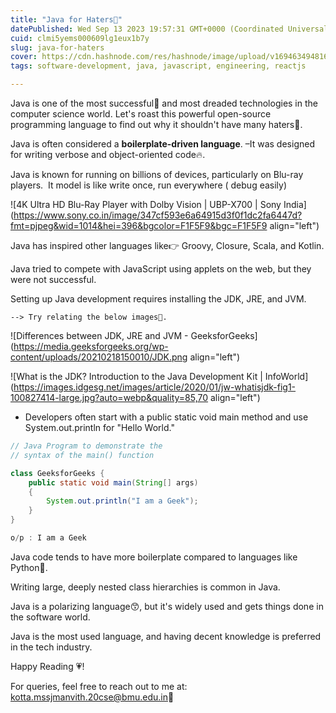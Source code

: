 ```yaml
---
title: "Java for Haters🫵"
datePublished: Wed Sep 13 2023 19:57:31 GMT+0000 (Coordinated Universal Time)
cuid: clmi5yems000609lg1eux1b7y
slug: java-for-haters
cover: https://cdn.hashnode.com/res/hashnode/image/upload/v1694634948169/86252a96-337d-4e90-bc31-622c5eec8e8b.webp
tags: software-development, java, javascript, engineering, reactjs

---
```


Java is one of the most successful🧨 and most dreaded technologies in the computer science world. Let's roast this powerful open-source programming language to find out why it shouldn't have many haters👀.

Java is often considered a **boilerplate-driven language**. –It was designed for writing verbose and object-oriented code🔥.

Java is known for running on billions of devices, particularly on Blu-ray players.  It model is like write once, run everywhere ( debug easily)

![4K Ultra HD Blu-Ray Player with Dolby Vision | UBP-X700 | Sony India](https://www.sony.co.in/image/347cf593e6a64915d3f0f1dc2fa6447d?fmt=pjpeg&wid=1014&hei=396&bgcolor=F1F5F9&bgc=F1F5F9 align="left")

Java has inspired other languages like👉 Groovy, Closure, Scala, and Kotlin.

Java tried to compete with JavaScript using applets on the web, but they were not successful.

Setting up Java development requires installing the JDK, JRE, and JVM.

`--> Try relating the below images🥵.`

![Differences between JDK, JRE and JVM - GeeksforGeeks](https://media.geeksforgeeks.org/wp-content/uploads/20210218150010/JDK.png align="left")

![What is the JDK? Introduction to the Java Development Kit | InfoWorld](https://images.idgesg.net/images/article/2020/01/jw-whatisjdk-fig1-100827414-large.jpg?auto=webp&quality=85,70 align="left")

* Developers often start with a public static void main method and use System.out.println for "Hello World."
    

```java
// Java Program to demonstrate the
// syntax of the main() function

class GeeksforGeeks {
	public static void main(String[] args)
	{
		System.out.println("I am a Geek");
	}
}

o/p : I am a Geek
```

Java code tends to have more boilerplate compared to languages like Python🐍.

Writing large, deeply nested class hierarchies is common in Java.

Java is a polarizing language😙, but it's widely used and gets things done in the software world.

Java is the most used language, and having decent knowledge is preferred in the tech industry.

Happy Reading 💗!

For queries, feel free to reach out to me at: kotta.mssjmanvith.20cse@bmu.edu.in📩